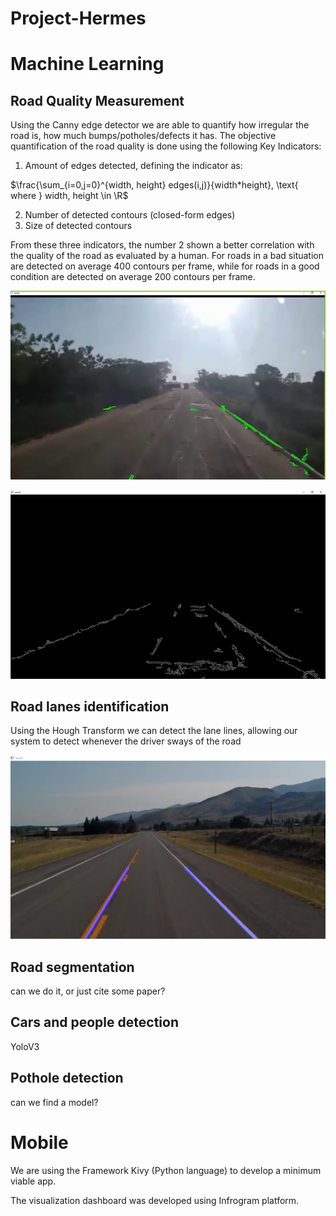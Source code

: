 # Project-Hermes

# Machine Learning

## Road Quality Measurement

Using the Canny edge detector we are able to quantify how irregular the road is, how much bumps/potholes/defects it has. The objective quantification of the road quality is done using the following Key Indicators:

1) Amount of edges detected, defining the indicator as:

$\frac{\sum_{i=0,j=0}^{width, height} edges(i,j)}{width*height}, \text{  where } width, height \in \R$

2) Number of detected contours (closed-form edges)
3) Size of detected contours

From these three indicators, the number 2 shown a better correlation with the quality of the road as evaluated by a human. For roads in a bad situation are detected on average 400 contours per frame, while for roads in a good condition are detected on average 200 contours per frame.

![img](images/canny1.png)

![img](images/canny2.png)

## Road lanes identification
Using the Hough Transform we can detect the lane lines, allowing our system to detect whenever the driver sways of the road

![img](images/hough1.png)

## Road segmentation

can we do it, or just cite some paper?

## Cars and people detection

YoloV3

## Pothole detection

can we find a model?

# Mobile
We are using the Framework Kivy (Python language) to develop a minimum viable app.

The visualization dashboard was developed using Infrogram platform.